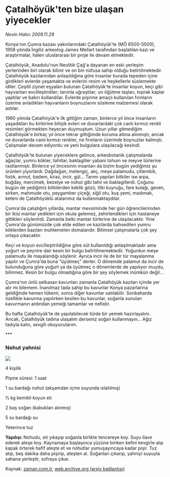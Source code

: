 # Çatalhöyük'ten bize ulaşan yiyecekler

*Nevin Halıcı 2009.11.29*

<tr><td class="metin" colspan="2" style="padding-top: 20px; padding-left: 5px; ">Konya'nın Çumra kazası yakınlarındaki Çatalhöyük'te (MÖ 6500-5500), 1958 yılında İngiliz arkeolog James Mellart tarafından başlatılan kazı ve araştırmalar, halen uluslararası bir proje ile devam etmektedir.</td></tr><tr><td class="metin" colspan="2" style="padding-top: 20px; padding-left: 5px; "><p>Çatalhöyük, Anadolu'nun Neolitik Çağ'a dayanan en eski yerleşim yerlerinden biri olarak bilinir ve on bin nüfusa sahip olduğu belirtilmektedir. Çatalhöyük kazılarından anlaşıldığına göre insanlar burada tepeden içine girdikleri evlerde yaşamakta ve evlerini resim ve heykellerle süslemekte idiler. Çeşitli ziynet eşyaları bulunan Çatalhöyük'te insanlar koyun, keçi gibi hayvanları evcilleştirdiler; tarımla uğraştılar; un öğütme taşları, toprak kaplar yaptılar ve bakırı kullandılar. Evlerde pişirme amaçlı kullanılan fırınların üzerine avladıkları hayvanların boynuzlarını süsleme malzemesi olarak astılar.
<p> 1960 yılında Çatalhöyük'e ilk gittiğim zaman, binlerce yıl önce insanların yaşadıkları bu birbirine bitişik evleri ve duvarlardaki çok canlı kırmızı renkli resimleri görmekten heyecan duymuştum. Uzun yıllar gitmediğim Çatalhöyük'e birkaç yıl önce tekrar gittiğimde koruma altına alınmıştı; ancak ne duvarlarda canlı kırmızı renkler, ne fırınların üzerinde boynuzlar kalmıştı. Çalışmalar devam ediyordu ve yeni bulgulara ulaşılacağı kesindi.
<p>Çatalhöyük'te bulunan yiyeceklere gelince, arkeobotanik çalışmalarda ağaçlar, yumru kökler, tahıllar, baklagiller yabani tohum ve meyve türlerine rastlanmıştı. Binlerce yıl öncesinin insanları da bizim bugün yediğimiz şu ürünleri yiyorlardı: Dağdağan, melengiç, alıç, meşe palamudu, çitlembik, fıstık, armut, badem, kiraz, incir, gül... Tarımı yapılan bitkiler ise arpa, buğday, mercimek, bezelye ve nohut gibi tahıl ve baklagillerdi. Çoğunu bugün de yediğimiz bitkilerden keklik gözü, tilki kuyruğu, fare kulağı, geven, sirken, mahmude otu, peygamber çiçeği, siğil otu, kuş yemi, madımak, keteni de Çatalhöyüklü atalarımız da kullanmaktaydılar.
<p>Çumra'da çalıştığım yıllarda, mantar mevsiminde her gün öğrencilerimden bir ikisi mantar yedikleri için okula gelemez, zehirlendikleri için hastaneye gittikleri söylenirdi. Zamanla belki mantar türlerine de ulaşılacaktır. Yine Çumra'da günümüzde çok elde edilen ve kazılarda bahsedilen yumru köklerden bazıları muhtemelen domalandır. Bilimsel çalışmalarla çok şey ortaya çıkacaktır.
<p>Keçi ve koyun evcilleştirildiğine göre süt kullanıldığı anlaşılmaktadır ama yoğurt ve peynire dair kesin bir bulgu belirtilmemektedir. Yoğurdun meşe palamudu ile mayalandığı söylenir. Ayrıca incir ile de bir tür mayalanma yapılır ve Çumra'da buna "üyütmeç" derler. O dönemde palamut da incir de bulunduğuna göre yoğurt ya da üyütmeç o dönemlerde de yapılıyor muydu, bilinmez. Kesin bir bulgu olmadığına göre bir şey söylemek mümkün değil...
<p>Çumra'nın ünlü selbasan kavunları zamanla Çatalhöyük kazıları içinde yer alır mı bilemem. İnanılmaz tada sahip bu kavunlar Konya pazarlarına geldiğinde hemen tükenir, sonra diğer kavunlar satılabilir. Sonbaharda özellikle kavurma yapılırken kesilen bu kavunlar, soğanla sunulan kavurmanın ardından yemeği tamamlar ve nefistir.
<p>Bu hafta Çatalhöyük'te de yapılabilecek türde bir yemek hazırlayalım. Ancak, Çatalhöyük tadına ulaşalım derseniz soğan kullanmayın... Ağız tadıyla kalın, sevgili okuyucularım.
<p>***
<p><h3>Nohut yahnisi</h3>
<p><img src="http://web.archive.org/web/20091203102631im_/http://medya.zaman.com.tr/2009/11/29/halici.jpg"/>
<p>4 kişilik
<p>Pişme süresi: 1 saat
<p>1 su bardağı nohut (akşamdan içme suyunda ıslatılmış)
<p>½ kg kemikli koyun eti
<p>2 baş soğan (kabukları alınmış)
<p>5 su bardağı su
<p>Yeterince tuz
<p><b>Yapılışı: </b>Nohudu, eti yıkayıp soğanla birlikte tencereye koy. Suyu ilave ederek ateşe koy. Kaynamaya başlayınca yüzüne biriken kefini kevgirle alıp kapak örterek hafif ateşte et ve nohutlar yumuşayıncaya kadar pişir. Tuz atıp, beş dakika daha pişirip, ateşten al. Soğanları çıkarıp, yahniyi suyuyla sahana yerleştir, sofraya çıkar.<br/></p></p></p></p></p></p></p></p></p></p></p></p></p></p></p></p></p></p></td></tr>

Kaynak: [zaman.com.tr](http://zaman.com.tr/yazar.do?yazino=921138), [web.archive.org (arşiv bağlantısı)](http://web.archive.org/web/20091203102631/http://zaman.com.tr:80/yazar.do?yazino=921138)
